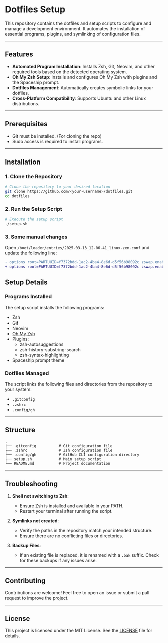 # Dotfiles Setup

This repository contains the dotfiles and setup scripts to configure and manage a development environment. It automates the installation of essential programs, plugins, and symlinking of configuration files.

---

## Features

- **Automated Program Installation**: Installs Zsh, Git, Neovim, and other required tools based on the detected operating system.
- **Oh My Zsh Setup**: Installs and configures Oh My Zsh with plugins and the Spaceship prompt.
- **Dotfiles Management**: Automatically creates symbolic links for your dotfiles.
- **Cross-Platform Compatibility**: Supports Ubuntu and other Linux distributions.

---

## Prerequisites

- Git must be installed. (For cloning the repo)
- Sudo access is required to install programs.

---

## Installation

### 1. Clone the Repository
```bash
# Clone the repository to your desired location
git clone https://github.com/<your-username>/dotfiles.git
cd dotfiles
```

### 2. Run the Setup Script
```bash
# Execute the setup script
./setup.sh
```

### 3. Some manual changes
Open `/boot/loader/entries/2025-03-13_12-06-41_linux-zen.conf` and update the following line:

```diff
- options root=PARTUUID=f7372bdd-1ac2-4ba4-8e6d-d5f56b98092c zswap.enabled=0 rw rootfstype=f2fs
+ options root=PARTUUID=f7372bdd-1ac2-4ba4-8e6d-d5f56b98092c zswap.enabled=0 rw rootfstype=f2fs loglevel=3 quiet
```

## Setup Details

### Programs Installed
The setup script installs the following programs:
- Zsh
- Git
- Neovim
- [Oh My Zsh](https://ohmyz.sh)
- Plugins:
  - zsh-autosuggestions
  - zsh-history-substring-search
  - zsh-syntax-highlighting
- Spaceship prompt theme

### Dotfiles Managed
The script links the following files and directories from the repository to your system:
- `.gitconfig`
- `.zshrc`
- `.config/gh`

---

## Structure

```
.
├── .gitconfig          # Git configuration file
├── .zshrc              # Zsh configuration file
├── .config/gh          # GitHub CLI configuration directory
├── setup.sh            # Main setup script
└── README.md           # Project documentation
```

---

## Troubleshooting

1. **Shell not switching to Zsh**:
   - Ensure Zsh is installed and available in your PATH.
   - Restart your terminal after running the script.

2. **Symlinks not created**:
   - Verify the paths in the repository match your intended structure.
   - Ensure there are no conflicting files or directories.

3. **Backup Files**:
   - If an existing file is replaced, it is renamed with a `.bak` suffix. Check for these backups if any issues arise.

---

## Contributing

Contributions are welcome! Feel free to open an issue or submit a pull request to improve the project.

---

## License

This project is licensed under the MIT License. See the [LICENSE](LICENSE) file for details.
